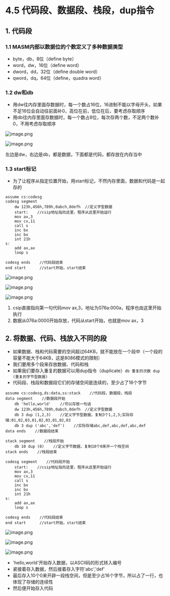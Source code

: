# 4.5 代码段、数据段、栈段，dup指令


## 1. 代码段

### 1.1 MASM内部以数据位的个数定义了多种数据类型
- byte，db，8位（define byte）
- word，dw，16位（define word）
- dword，dd，32位（define double word）
- qword，dq，64位（define，quadra word）


### 1.2 dw和db
- 用dw往内存里面存数据时，每一个数占16位，16进制不能以字母开头，如果不足16位会自动往前面补0，高位在前，低位在后，要考虑存取顺序
- 用db往内存里面存数据时，每一个数占8位，每次存两个数，不足两个数补0，不用考虑存取顺序


![image.png](https://p9-juejin.byteimg.com/tos-cn-i-k3u1fbpfcp/34a7dbb596a5413db3854ba80a9424e7~tplv-k3u1fbpfcp-jj-mark:0:0:0:0:q75.image#?w=713&h=677&s=35777&e=png&b=fffefe)


![image.png](https://p3-juejin.byteimg.com/tos-cn-i-k3u1fbpfcp/e7bb5da330864eadb5c67ef52798e8eb~tplv-k3u1fbpfcp-jj-mark:0:0:0:0:q75.image#?w=1000&h=240&s=58810&e=png&b=060606)

左边是dw，右边是db，都是数据，下面都是代码，都存放在内存当中


### 1.3 start标记
- 为了让程序从指定位置开始，用start标记，不然内存里面，数据和代码是一起存的


```
assume cs:codesg
codesg segment
    dw 123h,456h,789h,0abch,0defh  //定义字型数据
    start:    //csip地址指向这里，程序从这里开始运行
    mov ax,3
    mov cx,11
    call s
    inc bx
    inc bx
    int 21h
s:
    add ax,ax
    loop s
    
codesg ends    //代码段结束
end start      //start开始，start结束
```


![image.png](https://p3-juejin.byteimg.com/tos-cn-i-k3u1fbpfcp/8c91ee5d4eae4e7aacbc6959612e2fad~tplv-k3u1fbpfcp-jj-mark:0:0:0:0:q75.image#?w=951&h=259&s=40775&e=png&b=020202)


![image.png](https://p1-juejin.byteimg.com/tos-cn-i-k3u1fbpfcp/c971312231214c90ab47ade0d77a4822~tplv-k3u1fbpfcp-jj-mark:0:0:0:0:q75.image#?w=1013&h=245&s=59189&e=png&b=030303)


![image.png](https://p3-juejin.byteimg.com/tos-cn-i-k3u1fbpfcp/10bb838e25704de394cd71a65ae20996~tplv-k3u1fbpfcp-jj-mark:0:0:0:0:q75.image#?w=684&h=438&s=58911&e=png&b=020202)

1. csip直接指向第一句代码mov ax,3，地址为076a:000a，程序也由这里开始执行
2. 数据从076a:0000开始存放，代码从start开始，也就是mov ax，3

## 2. 将数据、代码、栈放入不同的段
- 如果数据、栈和代码需要的空间超过64KB，就不能放在一个段中（一个段的容量不能大于64KB，这是8086模式的限制）
- 我们要用多个段来存放数据、代码和栈
- 如果我们要存入重复的数据可以用dup指令（duplicate）```db 重复的次数 dup (重复的字节型数据)```
- 代码段、栈段和数据段它们的存储空间是连续的，至少占了16个字节


```
assume cs:codesg,ds:data,ss:stack    //代码段，数据段，栈段
data segment    //数据段开始
    db 'hello,world'    //可以存放一句话
    dw 123h,456h,789h,0abch,0defh  //定义字型数据
    db 3 dup (1,2,3)    //定义字节型数据，复制3个1,2,3;实际存储:01,02,03,01,02,03,01,02,03
    db 3 dup ('abc','def')    //实际存储abc,def,abc,def,abc,def
data ends    //数据段结束

stack segment    //栈段开始
    db 10 dup (0)    //定义字节数据，复制10个0来开一个栈空间
stack ends    //栈段结束
    
codesg segment    //代码段开始
    start:    //csip地址指向这里，程序从这里开始运行
    mov ax,3
    mov cx,11
    call s
    inc bx
    inc bx
    int 21h
s:
    add ax,ax
    loop s
    
codesg ends    //代码段结束
end start      //start开始，start结束
```


![image.png](https://p9-juejin.byteimg.com/tos-cn-i-k3u1fbpfcp/9db0844cfbe7465191ace4f5b3926c66~tplv-k3u1fbpfcp-jj-mark:0:0:0:0:q75.image#?w=1022&h=241&s=58279&e=png&b=050505)


![image.png](https://p1-juejin.byteimg.com/tos-cn-i-k3u1fbpfcp/de2d46954caf4986b8a09203b05214c6~tplv-k3u1fbpfcp-jj-mark:0:0:0:0:q75.image#?w=597&h=412&s=53866&e=png&b=020202)


![image.png](https://p1-juejin.byteimg.com/tos-cn-i-k3u1fbpfcp/b292f8d141c0467e85e5f94fc2df36bf~tplv-k3u1fbpfcp-jj-mark:0:0:0:0:q75.image#?w=1019&h=247&s=58293&e=png&b=040404)

- 'hello,world'开始存入数据，以ASCII码的形式转入编号
- 紧接着存入数据，然后接着存入字符'abc','def'
- 最后存入10个0来开辟一段栈空间，但是至少占16个字节，所以占了一行，也体现了存储的连续性
- 然后便开始存入代码